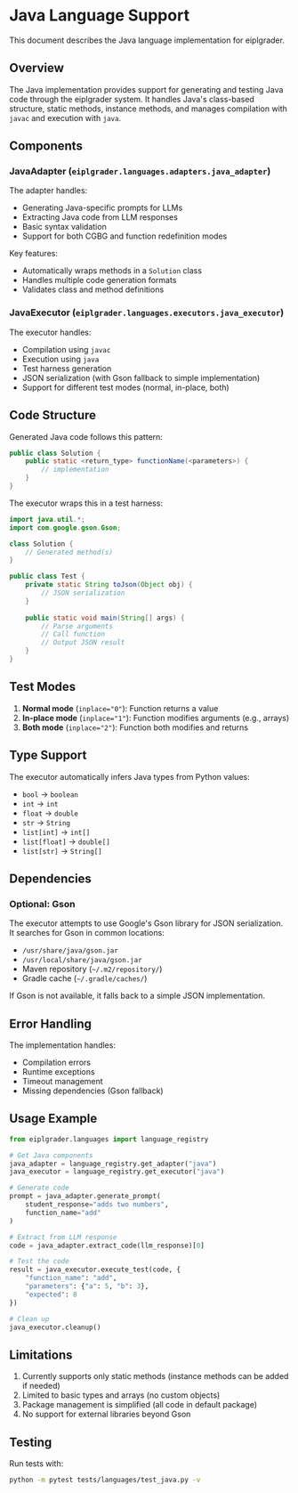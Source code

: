 # Java Language Support

This document describes the Java language implementation for eiplgrader.

## Overview

The Java implementation provides support for generating and testing Java code through the eiplgrader system. It handles Java's class-based structure, static methods, instance methods, and manages compilation with `javac` and execution with `java`.

## Components

### JavaAdapter (`eiplgrader.languages.adapters.java_adapter`)

The adapter handles:
- Generating Java-specific prompts for LLMs
- Extracting Java code from LLM responses
- Basic syntax validation
- Support for both CGBG and function redefinition modes

Key features:
- Automatically wraps methods in a `Solution` class
- Handles multiple code generation formats
- Validates class and method definitions

### JavaExecutor (`eiplgrader.languages.executors.java_executor`)

The executor handles:
- Compilation using `javac`
- Execution using `java`
- Test harness generation
- JSON serialization (with Gson fallback to simple implementation)
- Support for different test modes (normal, in-place, both)

## Code Structure

Generated Java code follows this pattern:

```java
public class Solution {
    public static <return_type> functionName(<parameters>) {
        // implementation
    }
}
```

The executor wraps this in a test harness:

```java
import java.util.*;
import com.google.gson.Gson;

class Solution {
    // Generated method(s)
}

public class Test {
    private static String toJson(Object obj) {
        // JSON serialization
    }
    
    public static void main(String[] args) {
        // Parse arguments
        // Call function
        // Output JSON result
    }
}
```

## Test Modes

1. **Normal mode** (`inplace="0"`): Function returns a value
2. **In-place mode** (`inplace="1"`): Function modifies arguments (e.g., arrays)
3. **Both mode** (`inplace="2"`): Function both modifies and returns

## Type Support

The executor automatically infers Java types from Python values:
- `bool` → `boolean`
- `int` → `int`
- `float` → `double`
- `str` → `String`
- `list[int]` → `int[]`
- `list[float]` → `double[]`
- `list[str]` → `String[]`

## Dependencies

### Optional: Gson
The executor attempts to use Google's Gson library for JSON serialization. It searches for Gson in common locations:
- `/usr/share/java/gson.jar`
- `/usr/local/share/java/gson.jar`
- Maven repository (`~/.m2/repository/`)
- Gradle cache (`~/.gradle/caches/`)

If Gson is not available, it falls back to a simple JSON implementation.

## Error Handling

The implementation handles:
- Compilation errors
- Runtime exceptions
- Timeout management
- Missing dependencies (Gson fallback)

## Usage Example

```python
from eiplgrader.languages import language_registry

# Get Java components
java_adapter = language_registry.get_adapter("java")
java_executor = language_registry.get_executor("java")

# Generate code
prompt = java_adapter.generate_prompt(
    student_response="adds two numbers",
    function_name="add"
)

# Extract from LLM response
code = java_adapter.extract_code(llm_response)[0]

# Test the code
result = java_executor.execute_test(code, {
    "function_name": "add",
    "parameters": {"a": 5, "b": 3},
    "expected": 8
})

# Clean up
java_executor.cleanup()
```

## Limitations

1. Currently supports only static methods (instance methods can be added if needed)
2. Limited to basic types and arrays (no custom objects)
3. Package management is simplified (all code in default package)
4. No support for external libraries beyond Gson

## Testing

Run tests with:
```bash
python -m pytest tests/languages/test_java.py -v
```